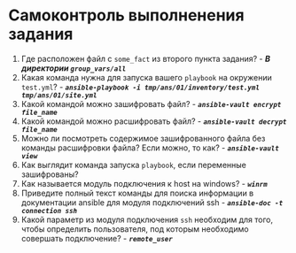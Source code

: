 # Самоконтроль выполненения задания

1. Где расположен файл с `some_fact` из второго пункта задания? - _**В директории `group_vars/all`**_
2. Какая команда нужна для запуска вашего `playbook` на окружении `test.yml`? - _**`ansible-playbook -i tmp/ans/01/inventory/test.yml tmp/ans/01/site.yml`**_
3. Какой командой можно зашифровать файл? - _**`ansible-vault encrypt file_name`**_
4. Какой командой можно расшифровать файл? - _**`ansible-vault decrypt file_name`**_
5. Можно ли посмотреть содержимое зашифрованного файла без команды расшифровки файла? Если можно, то как? - _**`ansible-vault view`**_
6. Как выглядит команда запуска `playbook`, если переменные зашифрованы?
7. Как называется модуль подключения к host на windows? - _**`winrm`**_
8. Приведите полный текст команды для поиска информации в документации ansible для модуля подключений ssh - _**`ansible-doc -t connection ssh`**_
9. Какой параметр из модуля подключения `ssh` необходим для того, чтобы определить пользователя, под которым необходимо совершать подключение? - _**`remote_user`**_
